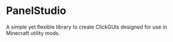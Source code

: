 # PanelStudio
A simple yet flexible library to create ClickGUIs designed for use in Minecraft utility mods.

